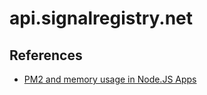 # api.signalregistry.net

## References
- [PM2 and memory usage in Node.JS Apps](https://jsantacl.medium.com/pm2-and-memory-usage-in-node-js-apps-fd17394fcb40)
